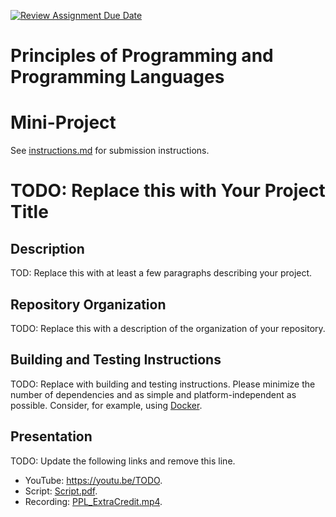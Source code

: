 [![Review Assignment Due Date](https://classroom.github.com/assets/deadline-readme-button-22041afd0340ce965d47ae6ef1cefeee28c7c493a6346c4f15d667ab976d596c.svg)](https://classroom.github.com/a/skJdUf3s)
# Principles of Programming and Programming Languages
# Mini-Project

See [instructions.md](instructions.md) for submission instructions.

# TODO: Replace this with Your Project Title

## Description

TOD: Replace this with at least a few paragraphs describing your project.
## Repository Organization

TODO: Replace this with a description of the organization of your repository.

## Building and Testing Instructions

TODO: Replace with building and testing instructions. Please minimize the number of dependencies and as simple and platform-independent as possible. Consider, for example, using [Docker](https://www.docker.com/).

## Presentation

TODO: Update the following links and remove this line.

- YouTube: https://youtu.be/TODO.
- Script: [Script.pdf](Script.pdf).
- Recording: [PPL_ExtraCredit.mp4](PPL_ExtraCredit.mp4).
